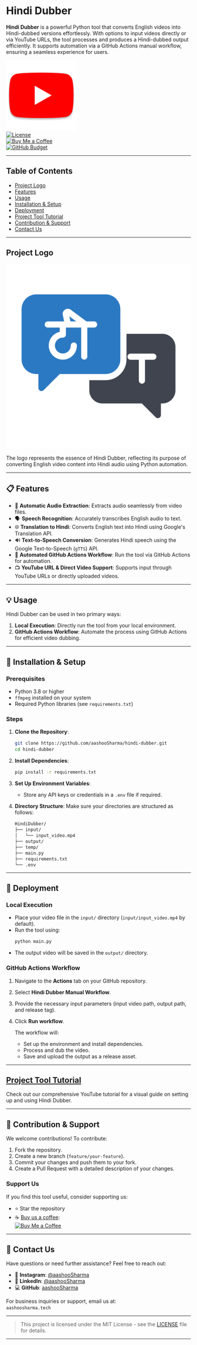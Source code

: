# Hindi Dubber

**Hindi Dubber** is a powerful Python tool that converts English videos into Hindi-dubbed versions effortlessly. With options to input videos directly or via YouTube URLs, the tool processes and produces a Hindi-dubbed output efficiently. It supports automation via a GitHub Actions manual workflow, ensuring a seamless experience for users.

[![Watch the Tutorial](yt.png)](https://www.youtube.com/watch?v=VIDEO_ID)  
[![License](https://img.shields.io/github/license/aashooSharma/hindi-dubber)](LICENSE)  
[![Buy Me a Coffee](https://img.shields.io/badge/Buy_Me_a_Coffee-support-yellow)](https://buymeacoffee.com/aashoo8290b)  
[![GitHub Budget](https://img.shields.io/badge/GitHub-Budget-blue)](https://buymeacoffee.com/aashoo8290b)

---

## Table of Contents

- [Project Logo](#project-logo)
- [Features](#features)
- [Usage](#usage)
- [Installation & Setup](#installation--setup)
- [Deployment](#deployment)
- [Project Tool Tutorial](#project-tool-tutorial)
- [Contribution & Support](#contribution--support)
- [Contact Us](#contact-us)

---

## Project Logo
![Hindi Dubber Logo](logo.png)

The logo represents the essence of Hindi Dubber, reflecting its purpose of converting English video content into Hindi audio using Python automation.

---

## 📋 Features

- 🎥 **Automatic Audio Extraction**: Extracts audio seamlessly from video files.
- 🗣️ **Speech Recognition**: Accurately transcribes English audio to text.
- 🌐 **Translation to Hindi**: Converts English text into Hindi using Google's Translation API.
- 🔊 **Text-to-Speech Conversion**: Generates Hindi speech using the Google Text-to-Speech (`gTTS`) API.
- 🤖 **Automated GitHub Actions Workflow**: Run the tool via GitHub Actions for automation.
- 📺 **YouTube URL & Direct Video Support**: Supports input through YouTube URLs or directly uploaded videos.

---

## 💡 Usage

Hindi Dubber can be used in two primary ways:
1. **Local Execution**: Directly run the tool from your local environment.
2. **GitHub Actions Workflow**: Automate the process using GitHub Actions for efficient video dubbing.

---

## 🔧 Installation & Setup

### Prerequisites

- Python 3.8 or higher
- `ffmpeg` installed on your system
- Required Python libraries (see `requirements.txt`)

### Steps

1. **Clone the Repository**:
    ```bash
    git clone https://github.com/aashooSharma/hindi-dubber.git
    cd hindi-dubber
    ```

2. **Install Dependencies**:
    ```bash
    pip install -r requirements.txt
    ```

3. **Set Up Environment Variables**:
   - Store any API keys or credentials in a `.env` file if required.

4. **Directory Structure**:
   Make sure your directories are structured as follows:
   ```
   HindiDubber/
   ├── input/
   │   └── input_video.mp4
   ├── output/
   ├── temp/
   ├── main.py
   ├── requirements.txt
   └── .env
   ```

---

## 🚀 Deployment

### Local Execution

- Place your video file in the `input/` directory (`input/input_video.mp4` by default).
- Run the tool using:
    ```bash
    python main.py
    ```
- The output video will be saved in the `output/` directory.

### GitHub Actions Workflow

1. Navigate to the **Actions** tab on your GitHub repository.
2. Select **Hindi Dubber Manual Workflow**.
3. Provide the necessary input parameters (input video path, output path, and release tag).
4. Click **Run workflow**.
   
   The workflow will:
   - Set up the environment and install dependencies.
   - Process and dub the video.
   - Save and upload the output as a release asset.

---

## [Project Tool Tutorial](https://www.youtube.com/watch?v=your-video-link)

Check out our comprehensive YouTube tutorial for a visual guide on setting up and using Hindi Dubber.

---

## 🤝 Contribution & Support

We welcome contributions! To contribute:

1. Fork the repository.
2. Create a new branch (`feature/your-feature`).
3. Commit your changes and push them to your fork.
4. Create a Pull Request with a detailed description of your changes.

### Support Us

If you find this tool useful, consider supporting us:

- ⭐ Star the repository
- ☕ [Buy us a coffee](https://buymeacoffee.com/aashoo8290b):  
   [![Buy Me a Coffee](https://img.shields.io/badge/Buy_Me_a_Coffee-support-yellow)](https://buymeacoffee.com/aashoo8290b)

---

## 📱 Contact Us

Have questions or need further assistance? Feel free to reach out:

- 📸 **Instagram**: [@aashooSharma](https://instagram.com/aashoosharma)
- 💼 **LinkedIn**: [@aashooSharma](https://linkedin.com/in/aashoosharma)
- 💻 **GitHub**: [aashooSharma](https://github.com/aashooSharma)

For business inquiries or support, email us at:  
`aashoosharma.tech`

---

> This project is licensed under the MIT License - see the [LICENSE](LICENSE) file for details.

---
